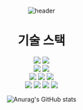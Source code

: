 <div align="center">
  
![header](https://capsule-render.vercel.app/api?type=waving&height=200&text=PORTFOLIO&fontAlign=70&fontAlignY=40&color=gradient)
<div>

<body>
<h1>기술 스택</h1>
<!-- Java -->
<img src="https://img.shields.io/badge/JAVA-007396?style=for-the-badge&logo=java&logoColor=white">
<!-- spring -->
<img src="https://img.shields.io/badge/spring-6DB33F?style=for-the-badge&logo=spring&logoColor=white"/>
<br/>
<!-- python -->
<img src="https://img.shields.io/badge/python-3776AB?style=for-the-badge&logo=python&logoColor=white">
<!-- fastapi -->
<img src="https://img.shields.io/badge/fastapi-009688?style=for-the-badge&logo=fastapi&logoColor=white">
<br/>
<!-- javascript -->
<img src="https://img.shields.io/badge/javascript-F7DF1E?style=for-the-badge&logo=javascript&logoColor=white">
<!-- vuedotjs -->
<img src="https://img.shields.io/badge/vue.js-4FC08D?style=for-the-badge&logo=vuedotjs&logoColor=white">
<!-- vuetify -->
<img src="https://img.shields.io/badge/vuetify-1867C0?style=for-the-badge&logo=vuetify&logoColor=white">
<br/>
<!-- MysQL -->
<img src="https://img.shields.io/badge/MySQL-4479A1?style=for-the-badge&logo=MySQL&logoColor=white">
<!-- Oracle -->
<img src="https://img.shields.io/badge/Oracle-F80000?style=for-the-badge&logo=Oracle&logoColor=white">
<!-- github -->
<img src="https://img.shields.io/badge/github-181717?style=for-the-badge&logo=github&logoColor=white">
<!-- aws -->
<img src="https://img.shields.io/badge/aws-232F3E?style=for-the-badge&logo=aws&logoColor=white">
  
![Anurag's GitHub stats](https://github-readme-stats.vercel.app/api?username=rappire&show_icons=true&theme=radical)
<body>

  
